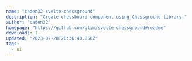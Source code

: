 ```yaml
---
name: "caden32-svelte-chessground"
description: "Create chessboard component using Chessground library."
author: "caden32"
homepage: "https://github.com/gtim/svelte-chessground#readme"
downloads: 1
updated: "2023-07-28T20:36:40.858Z"
tags: 
  - ui
---
```

